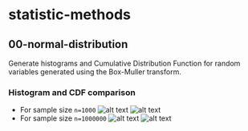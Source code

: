 # statistic-methods

## 00-normal-distribution
Generate histograms and Cumulative Distribution Function for random variables generated using the Box-Muller transform.

### Histogram and CDF comparison
- For sample size `n=1000`
![alt text](./n-1000/histogram.png)
![alt text](./n-1000/cdf-empirical-vs-theoretical.png)
- For sample size `n=1000000`
![alt text](./n-1000000/histogram.png)
![alt text](./n-1000000/cdf-empirical-vs-theoretical.png)
